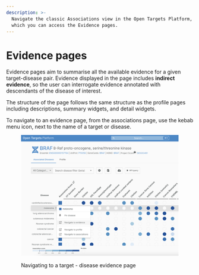 ```yaml
---
description: >-
  Navigate the classic Associations view in the Open Targets Platform, from
  which you can access the Evidence pages.
---
```


# Evidence pages

Evidence pages aim to summarise all the available evidence for a given target-disease pair. Evidence displayed in the page includes **indirect evidence**, so the user can interrogate evidence annotated with descendants of the disease of interest.

The structure of the page follows the same structure as the profile pages including descriptions, summary widgets, and detail widgets.

To navigate to an evidence page, from the associations page, use the kebab menu icon, next to the name of a target or disease.

<figure><img src="../.gitbook/assets/Screenshot 2024-09-17 at 12.00.07.png" alt="" width="563"><figcaption><p>Navigating to a target - disease evidence page</p></figcaption></figure>
